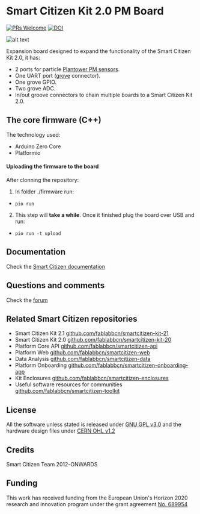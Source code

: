 # Smart Citizen Kit 2.0 PM Board

[![PRs Welcome](https://img.shields.io/badge/PRs-welcome-brightgreen.svg)]()
[![DOI](https://zenodo.org/badge/126015935.svg)](https://zenodo.org/badge/latestdoi/126015935)

![alt text](https://cdn.rawgit.com/fablabbcn/smartcitizen-kit-pm-board/2530bf9b/pm_board.png "PM and Aux Board")

Expansion board designed to expand the functionality of the Smart Citizen Kit 2.0, it has:

* 2 ports for particle [Plantower PM sensors](http://www.plantower.com/en/list/?118_1.html).
* One UART port ([grove](http://wiki.seeed.cc/Grove_System/) connector).
* One grove GPIO.
* Two grove ADC.
* In/out groove connectors to chain multiple boards to a Smart Citizen Kit 2.0.


## The core firmware (C++)

The technology used:

* Arduino Zero Core
* Platformio

#### Uploading the firmware to the board

After clonning the repository:

1. In folder ./firmware run:

  * `pio run`

2. This step will **take a while**. Once it finished plug the board over USB and run:

  * `pio run -t upload`

## Documentation

Check the [Smart Citizen documentation](https://docs.smartcitizen.me/Components/boards/PM%20Board/)

## Questions and comments

Check the [forum](https://forum.smartcitizen.me/)

## Related Smart Citizen repositories

* Smart Citizen Kit 2.1 [github.com/fablabbcn/smartcitizen-kit-21](https://github.com/fablabbcn/smartcitizen-kit-21)
* Smart Citizen Kit 2.0 [github.com/fablabbcn/smartcitizen-kit-20](https://github.com/fablabbcn/smartcitizen-kit-20)
* Platform Core API [github.com/fablabbcn/smartcitizen-api](https://github.com/fablabbcn/smartcitizen-api)
* Platform Web [github.com/fablabbcn/smartcitizen-web](https://github.com/fablabbcn/smartcitizen-web)
* Data Analysis [github.com/fablabbcn/smartcitizen-data](https://github.com/fablabbcn/smartcitizen-data)
* Platform Onboarding [github.com/fablabbcn/smartcitizen-onboarding-app](https://github.com/fablabbcn/smartcitizen-onboarding-app)
* Kit Enclosures [github.com/fablabbcn/smartcitizen-enclosures](https://github.com/fablabbcn/smartcitizen-enclosures)
* Useful software resources for communities [github.com/fablabbcn/smartcitizen-toolkit](https://github.com/fablabbcn/smartcitizen-toolkit)

## License

All the software unless stated is released under [GNU GPL v3.0](https://github.com/fablabbcn/smartcitizen-kit-20/blob/master/LICENSE) and the hardware design files under [CERN OHL v1.2](https://github.com/fablabbcn/smartcitizen-kit-20/blob/master/hardware/LICENSE)

## Credits

Smart Citizen Team 2012-ONWARDS

## Funding

This work has received funding from the European Union's Horizon 2020 research and innovation program under the grant agreement [No. 689954](https://cordis.europa.eu/project/rcn/202639_en.html)
